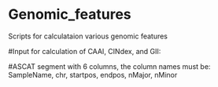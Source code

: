 # Genomic_features
Scripts for calculataion various genomic features

#Input for calculation of CAAI, CINdex, and GII: 

#ASCAT segment with 6 columns, the column names must be: SampleName, chr, startpos, endpos, nMajor, nMinor

